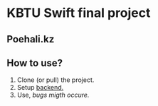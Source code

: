 # KBTU Swift final project

## Poehali.kz

## How to use?

1. Clone (or pull) the project.
2. Setup [backend.](https://github.com/chronosgit/events-api)
3. Use, *bugs migth occure.*
